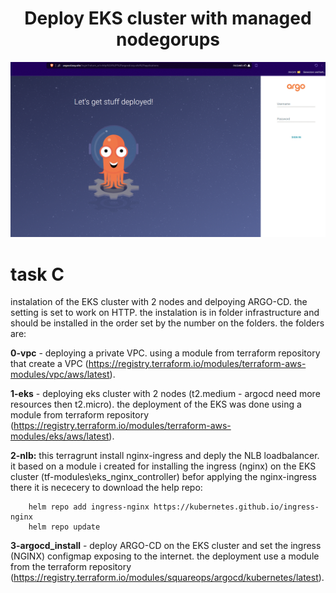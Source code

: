 <div align="center">

# **Deploy EKS cluster with managed nodegorups**

![Rick Sanchez](/pictures/eks_argocd_web.gif)

</div>


# task C 

instalation of the EKS cluster with 2 nodes and delpoying ARGO-CD. the setting is set to work on HTTP.
the instalation is in folder infrastructure and should be installed in the order set by the number on the folders.
the folders are:

**0-vpc** - deploying a private VPC. using a module from terraform repository that create a VPC (https://registry.terraform.io/modules/terraform-aws-modules/vpc/aws/latest).

**1-eks** - deploying eks cluster with 2 nodes (t2.medium - argocd need more resources then t2.micro). the deployment of the EKS  was done using a module from terraform repository
(https://registry.terraform.io/modules/terraform-aws-modules/eks/aws/latest).

**2-nlb:**
    this terragrunt install nginx-ingress and deply the NLB loadbalancer. it based on a module i created for installing the ingress (nginx) on the EKS cluster 
    (tf-modules\eks_nginx_controller)
    befor applying the nginx-ingress there it is nececery to download the help repo:

        helm repo add ingress-nginx https://kubernetes.github.io/ingress-nginx
        helm repo update

**3-argocd_install** - deploy ARGO-CD on the EKS cluster and set the ingress (NGINX) configmap exposing to the internet. the deployment use a module from the 
terraform repository (https://registry.terraform.io/modules/squareops/argocd/kubernetes/latest).


